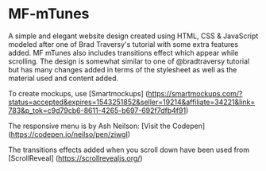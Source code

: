 # MF-mTunes
A simple and elegant website design created using HTML, CSS &amp; JavaScript modeled after one of Brad Traversy's tutorial with some extra features added. MF mTunes also includes transitions effect which appear while scrolling. The design is somewhat similar to one of @bradtraversy tutorial but has many changes added in terms of the stylesheet as well as the material used and content added.

To create mockups, use [Smartmockups] (https://smartmockups.com/?status=accepted&expires=1543251852&seller=19214&affiliate=34221&link=783&p_tok=c9d79cb6-8611-4265-b697-692f7dfb4f91)

The responsive menu is by Ash Neilson: [Visit the Codepen] (https://codepen.io/neilso/pen/ziwgI)

The transitions effects added when you scroll down have been used from [ScrollReveal] (https://scrollrevealjs.org/)

